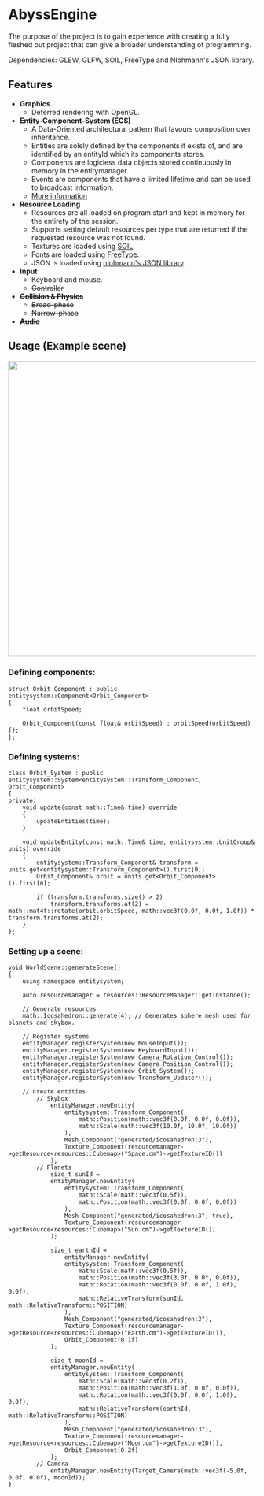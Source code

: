 # AbyssEngine

The purpose of the project is to gain experience with creating a fully fleshed out
project that can give a broader understanding of programming.

Dependencies: GLEW, GLFW, SOIL, FreeType and Nlohmann's JSON library.

## Features
* **Graphics**
    * Deferred rendering with OpenGL.
* **Entity-Component-System (ECS)**
    * A Data-Oriented architectural pattern that favours composition over inheritance.
    * Entities are solely defined by the components it exists of, and are identified by an entityId which its components stores.
    * Components are logicless data objects stored continuously in memory in the entitymanager.
    * Events are components that have a limited lifetime and can be used to broadcast information.
    * [More information](https://github.com/jonaskris/EntitySystem)
* **Resource Loading**
    * Resources are all loaded on program start and kept in memory for the entirety of the session.
    * Supports setting default resources per type that are returned if the requested resource was not found.
    * Textures are loaded using [SOIL](https://www.lonesock.net/soil.html).
    * Fonts are loaded using [FreeType](https://www.freetype.org/).
    * JSON is loaded using [nlohmann's JSON library](https://github.com/nlohmann/json).
* **Input**
    * Keyboard and mouse.
    * ~~Controller~~
* **~~Collision & Physics~~**
    * ~~Broad-phase~~
    * ~~Narrow-phase~~
* **~~Audio~~**
## Usage (Example scene)
<img src="Solar_system_scene.gif?raw=true" width="600px">

### Defining components:

```
struct Orbit_Component : public entitysystem::Component<Orbit_Component>
{
	float orbitSpeed;

	Orbit_Component(const float& orbitSpeed) : orbitSpeed(orbitSpeed) {};
};
```

### Defining systems:

```
class Orbit_System : public entitysystem::System<entitysystem::Transform_Component, Orbit_Component>
{
private:
	void update(const math::Time& time) override
	{
		updateEntities(time);
	}

	void updateEntity(const math::Time& time, entitysystem::UnitGroup& units) override
	{
		entitysystem::Transform_Component& transform = units.get<entitysystem::Transform_Component>().first[0];
		Orbit_Component& orbit = units.get<Orbit_Component>().first[0];

		if (transform.transforms.size() > 2)
			transform.transforms.at(2) = math::mat4f::rotate(orbit.orbitSpeed, math::vec3f(0.0f, 0.0f, 1.0f)) * transform.transforms.at(2);
	}
};
```

### Setting up a scene:

```
void WorldScene::generateScene()
{
	using namespace entitysystem;

	auto resourcemanager = resources::ResourceManager::getInstance();

	// Generate resources
	math::Icosahedron::generate(4); // Generates sphere mesh used for planets and skybox.

	// Register systems
	entityManager.registerSystem(new MouseInput());
	entityManager.registerSystem(new KeyboardInput());
	entityManager.registerSystem(new Camera_Rotation_Control());
	entityManager.registerSystem(new Camera_Position_Control());
	entityManager.registerSystem(new Orbit_System());
	entityManager.registerSystem(new Transform_Updater());

	// Create entities
		// Skybox
			entityManager.newEntity(																		
				entitysystem::Transform_Component(
					math::Position(math::vec3f(0.0f, 0.0f, 0.0f)),
					math::Scale(math::vec3f(10.0f, 10.0f, 10.0f))
				),
				Mesh_Component("generated/icosahedron:3"),
				Texture_Component(resourcemanager->getResource<resources::Cubemap>("Space.cm")->getTextureID())
			);
		// Planets
			size_t sunId =
			entityManager.newEntity(
				entitysystem::Transform_Component(
					math::Scale(math::vec3f(0.5f)),
					math::Position(math::vec3f(0.0f, 0.0f, 0.0f))
				),
				Mesh_Component("generated/icosahedron:3", true),												
				Texture_Component(resourcemanager->getResource<resources::Cubemap>("Sun.cm")->getTextureID())
			);
							
			size_t earthId =
				entityManager.newEntity(																			
				entitysystem::Transform_Component(
					math::Scale(math::vec3f(0.5f)),
					math::Position(math::vec3f(3.0f, 0.0f, 0.0f)),
					math::Rotation(math::vec3f(0.0f, 0.0f, 1.0f), 0.0f),
					math::RelativeTransform(sunId, math::RelativeTransform::POSITION)
				),
				Mesh_Component("generated/icosahedron:3"),														
				Texture_Component(resourcemanager->getResource<resources::Cubemap>("Earth.cm")->getTextureID()),
				Orbit_Component(0.1f)
			);

			size_t moonId =
			entityManager.newEntity(																		
				entitysystem::Transform_Component(
					math::Scale(math::vec3f(0.2f)),
					math::Position(math::vec3f(1.0f, 0.0f, 0.0f)),
					math::Rotation(math::vec3f(0.0f, 0.0f, 1.0f), 0.0f),
					math::RelativeTransform(earthId, math::RelativeTransform::POSITION)
				),
				Mesh_Component("generated/icosahedron:3"),														
				Texture_Component(resourcemanager->getResource<resources::Cubemap>("Moon.cm")->getTextureID()), 
				Orbit_Component(0.2f)
			);
		// Camera
			entityManager.newEntity(Target_Camera(math::vec3f(-5.0f, 0.0f, 0.0f), moonId));
}
```
